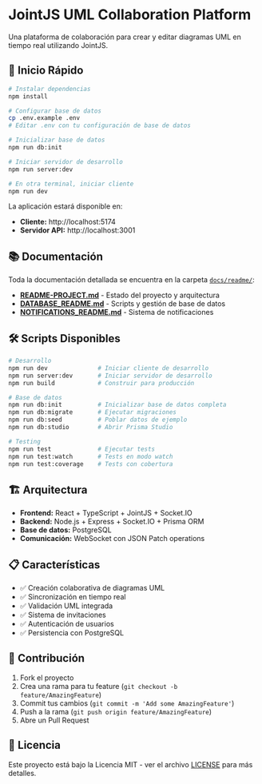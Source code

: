 # JointJS UML Collaboration Platform

Una plataforma de colaboración para crear y editar diagramas UML en tiempo real utilizando JointJS.

## 🚀 Inicio Rápido

```bash
# Instalar dependencias
npm install

# Configurar base de datos
cp .env.example .env
# Editar .env con tu configuración de base de datos

# Inicializar base de datos
npm run db:init

# Iniciar servidor de desarrollo
npm run server:dev

# En otra terminal, iniciar cliente
npm run dev
```

La aplicación estará disponible en:

- **Cliente:** http://localhost:5174
- **Servidor API:** http://localhost:3001

## 📚 Documentación

Toda la documentación detallada se encuentra en la carpeta [`docs/readme/`](./docs/readme/):

- **[README-PROJECT.md](./docs/readme/README-PROJECT.md)** - Estado del proyecto y arquitectura
- **[DATABASE_README.md](./docs/readme/DATABASE_README.md)** - Scripts y gestión de base de datos
- **[NOTIFICATIONS_README.md](./docs/readme/NOTIFICATIONS_README.md)** - Sistema de notificaciones

## 🛠️ Scripts Disponibles

```bash
# Desarrollo
npm run dev              # Iniciar cliente de desarrollo
npm run server:dev       # Iniciar servidor de desarrollo
npm run build            # Construir para producción

# Base de datos
npm run db:init          # Inicializar base de datos completa
npm run db:migrate       # Ejecutar migraciones
npm run db:seed          # Poblar datos de ejemplo
npm run db:studio        # Abrir Prisma Studio

# Testing
npm run test             # Ejecutar tests
npm run test:watch       # Tests en modo watch
npm run test:coverage    # Tests con cobertura
```

## 🏗️ Arquitectura

- **Frontend:** React + TypeScript + JointJS + Socket.IO
- **Backend:** Node.js + Express + Socket.IO + Prisma ORM
- **Base de datos:** PostgreSQL
- **Comunicación:** WebSocket con JSON Patch operations

## 📋 Características

- ✅ Creación colaborativa de diagramas UML
- ✅ Sincronización en tiempo real
- ✅ Validación UML integrada
- ✅ Sistema de invitaciones
- ✅ Autenticación de usuarios
- ✅ Persistencia con PostgreSQL

## 🤝 Contribución

1. Fork el proyecto
2. Crea una rama para tu feature (`git checkout -b feature/AmazingFeature`)
3. Commit tus cambios (`git commit -m 'Add some AmazingFeature'`)
4. Push a la rama (`git push origin feature/AmazingFeature`)
5. Abre un Pull Request

## 📄 Licencia

Este proyecto está bajo la Licencia MIT - ver el archivo [LICENSE](LICENSE) para más detalles.
